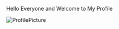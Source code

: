 Hello Everyone and Welcome to My Profile

![ProfilePicture](https://avatars3.githubusercontent.com/u/72215552?s=460&u=6c514250f81d50a683661323600ffb626cd5476a&v=4)
